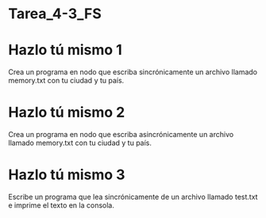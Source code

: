 # Tarea_4-3_FS

# Hazlo tú mismo 1
Crea un programa en nodo que escriba sincrónicamente un archivo llamado memory.txt con tu ciudad y tu país.

# Hazlo tú mismo 2
Crea un programa en nodo que escriba asincrónicamente un archivo llamado memory.txt con tu ciudad y tu país.

# Hazlo tú mismo 3
Escribe un programa que lea sincrónicamente de un archivo llamado test.txt e imprime el texto en la consola.
